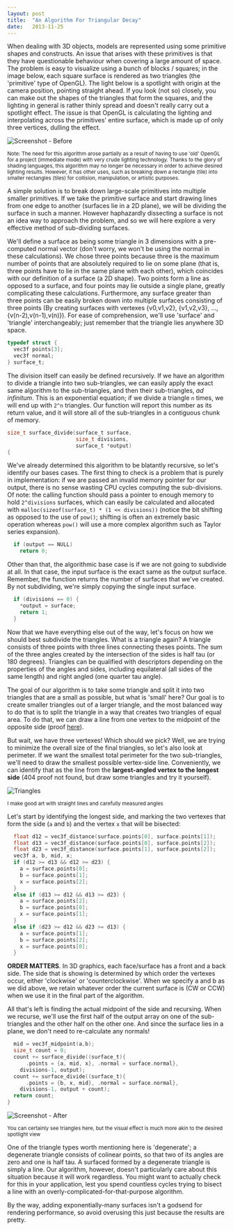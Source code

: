 ```yaml
---
layout: post
title:  "An Algorithm For Triangular Decay"
date:   2013-11-25
---
```


When dealing with 3D objects, models are represented using some primitive shapes and constructs.  An issue that arises with these primitives is that they have questionable behaviour when covering a large amount of space.  The problem is easy to visualize using a bunch of blocks / squares; in the image below, each square surface is rendered as two triangles (the 'primitive' type of OpenGL).  The light below is a spotlight with origin at the camera position, pointing straight ahead.  If you look (not so) closely, you can make out the shapes of the triangles that form the squares, and the lighting in general is rather thinly spread and doesn't really carry out a spotlight effect.  The issue is that OpenGL is calculating the lighting and interpolating across the primitives' entire surface, which is made up of only three vertices, dulling the effect.

![Screenshot - Before](/imgs/tileblocks_before.png)

<small>Note: The need for this algorithm arose partially as a result of having to use 'old' OpenGL for a project (immediate mode) with very crude lighting technology.  Thanks to the glory of shading languages, this algorithm may no longer be necessary in order to achieve desired lighting results.  However, it has other uses, such as breaking down a rectangle (tile) into smaller rectangles (tiles) for collision, manipulation, or artistic purposes.</small>

A simple solution is to break down large-scale primitives into multiple smaller primitives.  If we take the primitive surface and start drawing lines from one edge to another (surfaces lie in a 2D plane), we will be dividing the surface in such a manner.  However haphazardly dissecting a surface is not an idea way to approach the problem, and so we will here explore a very effective method of sub-dividing surfaces.

We'll define a surface as being some triangle in 3 dimensions with a pre-computed normal 
vector (don't worry, we won't be using the normal in these calculations).  We chose three points because three is the maximum number of points that are absolutely required to lie on some plane (that is, three points have to lie in the same plane with each other), which coincides with our definition of a surface (a 2D shape).  Two points form a line as opposed to a surface, and four points may lie outside a single plane, greatly complicating these calculations.  Furthermore, any surface greater than three points can be easily broken down into multiple surfaces consisting of three points (By creating surfaces with vertexes {v0,v1,v2}, {v1,v2,v3}, ..., {v(n-2),v(n-1),v(n)}).  For ease of comprehension, we'll use 'surface' and 'triangle' interchangeably; just remember that the triangle lies anywhere 3D space.

```c
typedef struct {
  vec3f points[3];
  vec3f normal;
} surface_t;
```

The division itself can easily be defined recursively.  If we have an algorithm to divide a triangle into two sub-triangles, we can easily apply the exact same algorithm to the sub-triangles, and then their sub-triangles, _ad infinitum_.  This is an exponential equation; if we divide a triangle `n` times, we will end up with `2^n` triangles.  Our function will report this number as its return value, and it will store all of the sub-triangles in a contiguous chunk of memory.

```c
size_t surface_divide(surface_t surface,
                      size_t divisions,
                      surface_t *output)
{
```

We've already determined this algorithm to be blatantly recursive, so let's identify our bases cases.  The first thing to check is a problem that is purely in implementation: if we are passed an invalid memory pointer for our output, there is no sense wasting CPU cycles computing the sub-divisions.  Of note: the calling function should pass a pointer to enough memory to hold `2^divisions` surfaces, which can easily be calculated and allocated with `malloc(sizeof(surface_t) * (1 << divisions))` (notice the bit shifting as opposed to the use of `pow()`; shifting is often an extremely basic operation whereas `pow()` will use a more complex algorithm such as Taylor series expansion).

```c
  if (output == NULL)
    return 0;
```

Other than that, the algorithmic base case is if we are not going to subdivide at all.  In that case, the input surface is the exact same as the output surface.  Remember, the function returns the number of surfaces that we've created.  By not subdividing, we're simply copying the single input surface.

```c
  if (divisions == 0) {
    *output = surface;
    return 1;
  }
```

Now that we have everything else out of the way, let's focus on how we should best subdivide the triangles.  What is a triangle again?  A triangle consists of three points with three lines connecting theses points.  The sum of the three angles created by the intersection of the sides is half tau (or 180 degrees).  Triangles can be qualified with descriptors depending on the properties of the angles and sides, including equilateral (all sides of the same length) and right angled (one quarter tau angle).

The goal of our algorithm is to take some triangle and split it into two triangles that are a small as possible, but what is 'small' here?  Our goal is to create smaller triangles out of a larger triangle, and the most balanced way to do that is to split the triangle in a way that creates two triangles of equal area.  To do that, we can draw a line from one vertex to the midpoint of the opposite side (proof [here](http://jwilson.coe.uga.edu/EMT668/EMAT6680.2000/Lehman/emat6690/bisecttri's/medians.html)).

But wait, we have three vertexes!  Which should we pick?  Well, we are trying to minimize the overall size of the final triangles, so let's also look at perimeter.  If we want the smallest total perimeter for the two sub-triangles, we'll need to draw the smallest possible vertex-side line.  Conveniently, we can identify that as the line from the **largest-angled vertex to the longest side** (404 proof not found, but draw some triangles and try it yourself).

![Triangles](/imgs/triangles.png)

<small>I make good art with straight lines and carefully measured angles</small>

Let's start by identifying the longest side, and marking the two vertexes that form the side (`a` and `b`) and the vertex `x` that will be bisected:

```c
  float d12 = vec3f_distance(surface.points[0], surface.points[1]);
  float d13 = vec3f_distance(surface.points[0], surface.points[2]);
  float d23 = vec3f_distance(surface.points[1], surface.points[2]);
  vec3f a, b, mid, x;
  if (d12 >= d13 && d12 >= d23) {
    a = surface.points[0];
    b = surface.points[1];
    x = surface.points[2];
  }
  else if (d13 >= d12 && d13 >= d23) {
    a = surface.points[2];
    b = surface.points[0];
    x = surface.points[1];
  }
  else if (d23 >= d12 && d23 >= d13) {
    a = surface.points[1];
    b = surface.points[2];
    x = surface.points[0];
  }
```

**ORDER MATTERS**.  In 3D graphics, each face/surface has a front and a back side.  The side that is showing is determined by which order the vertexes occur, either 'clockwise' or 'counterclockwise'.  When we specify a and b as we did above, we retain whatever order the current surface is (CW or CCW) when we use it in the final part of the algorithm.

All that's left is finding the actual midpoint of the side and recursing.  When we recurse, we'll use the first half of the output array on one of the sub-triangles and the other half on the other one.  And since the surface lies in a plane, we don't need to re-calculate any normals!

```c
  mid = vec3f_midpoint(a,b);
  size_t count = 0;
  count += surface_divide((surface_t){
      .points = {a, mid, x}, .normal = surface.normal},
    divisions-1, output);
  count += surface_divide((surface_t){
      .points = {b, x, mid}, .normal = surface.normal},
    divisions-1, output + count);
  return count;
}
```

![Screenshot - After](/imgs/tileblocks_after.png)

<small>You can certainly see triangles here, but the visual effect is much more akin to the desired spotlight view</small>

One of the triangle types worth mentioning here is 'degenerate'; a degenerate triangle consists of colinear points, so that two of its angles are zero and one is half tau.  A surfaced formed by a degenerate triangle is simply a line.  Our algorithm, however, doesn't particularly care about this situation because it will work regardless.  You might want to actually check for this in your application, lest you spend countless cycles trying to bisect a line with an overly-complicated-for-that-purpose algorithm.

By the way, adding exponentially-many surfaces isn't a godsend for rendering performance, so avoid overusing this just because the results are pretty.
